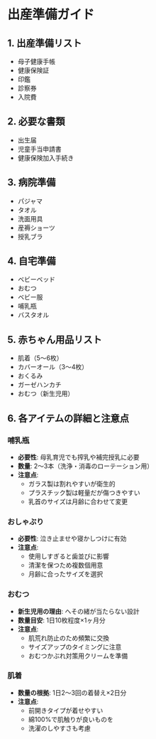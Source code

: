 # 出産準備ガイド

## 1. 出産準備リスト
- 母子健康手帳
- 健康保険証
- 印鑑
- 診察券
- 入院費

## 2. 必要な書類
- 出生届
- 児童手当申請書
- 健康保険加入手続き

## 3. 病院準備
- パジャマ
- タオル
- 洗面用具
- 産褥ショーツ
- 授乳ブラ

## 4. 自宅準備
- ベビーベッド
- おむつ
- ベビー服
- 哺乳瓶
- バスタオル

## 5. 赤ちゃん用品リスト
- 肌着（5～6枚）
- カバーオール（3～4枚）
- おくるみ
- ガーゼハンカチ
- おむつ（新生児用）

## 6. 各アイテムの詳細と注意点

### 哺乳瓶
- **必要性**: 母乳育児でも搾乳や補完授乳に必要
- **数量**: 2～3本（洗浄・消毒のローテーション用）
- **注意点**:
  - ガラス製は割れやすいが衛生的
  - プラスチック製は軽量だが傷つきやすい
  - 乳首のサイズは月齢に合わせて変更

### おしゃぶり
- **必要性**: 泣き止ませや寝かしつけに有効
- **注意点**:
  - 使用しすぎると歯並びに影響
  - 清潔を保つため複数個用意
  - 月齢に合ったサイズを選択

### おむつ
- **新生児用の理由**: へその緒が当たらない設計
- **数量目安**: 1日10枚程度×1ヶ月分
- **注意点**:
  - 肌荒れ防止のため頻繁に交換
  - サイズアップのタイミングに注意
  - おむつかぶれ対策用クリームを準備

### 肌着
- **数量の根拠**: 1日2～3回の着替え×2日分
- **注意点**:
  - 前開きタイプが着せやすい
  - 綿100%で肌触りが良いものを
  - 洗濯のしやすさも考慮